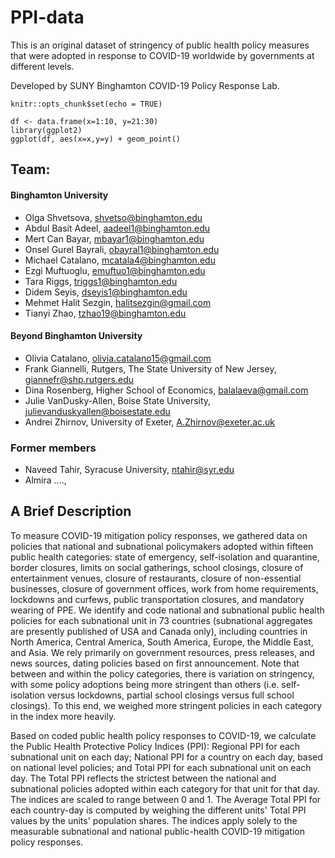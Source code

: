 # PPI-data

This is an original dataset of stringency of public health policy measures that were adopted in response to COVID-19 worldwide by governments at different levels.

Developed by SUNY Binghamton COVID-19 Policy Response Lab.

```{r setup, include=FALSE}
knitr::opts_chunk$set(echo = TRUE)
```
```{r cars, echo=TRUE, include=TRUE }
df <- data.frame(x=1:10, y=21:30)
library(ggplot2)
ggplot(df, aes(x=x,y=y) + geom_point()
```


## Team:

#### Binghamton University
* Olga Shvetsova, shvetso@binghamton.edu
* Abdul Basit Adeel, aadeel1@binghamton.edu
* Mert Can Bayar, mbayar1@binghamton.edu
* Onsel Gurel Bayrali, obayral1@binghamton.edu
* Michael Catalano, mcatala4@binghamton.edu
* Ezgi Muftuoglu, emuftuo1@binghamton.edu
* Tara Riggs, triggs1@binghamton.edu
* Didem Seyis, dseyis1@binghamton.edu 
* Mehmet Halit Sezgin, halitsezgin@gmail.com
* Tianyi Zhao, tzhao19@binghamton.edu

#### Beyond Binghamton University
* Olivia Catalano, olivia.catalano15@gmail.com
* Frank Giannelli, Rutgers, The State University of New Jersey, giannefr@shp.rutgers.edu
* Dina Rosenberg, Higher School of Economics, balalaeva@gmail.com
* Julie VanDusky-Allen, Boise State University, julievanduskyallen@boisestate.edu
* Andrei Zhirnov, University of Exeter, A.Zhirnov@exeter.ac.uk

### Former members
* Naveed Tahir, Syracuse University, ntahir@syr.edu
* Almira ...., 

## A Brief Description

To measure COVID-19 mitigation policy responses, we gathered data on policies that national and subnational policymakers adopted within fifteen public health categories: state of emergency, self-isolation and quarantine, border closures, limits on social gatherings, school closings, closure of entertainment venues, closure of restaurants, closure of non-essential businesses, closure of government offices, work from home requirements, lockdowns and curfews, public transportation closures, and mandatory wearing of PPE. We identify and code national and subnational public health policies for each subnational unit in 73 countries (subnational aggregates are presently published of USA and Canada only), including countries in North America, Central America, South America, Europe, the Middle East, and Asia. We rely primarily on government resources, press releases, and news sources, dating policies based on first announcement. Note that between and within the policy categories, there is variation on stringency, with some policy adoptions being more stringent than others (i.e. self-isolation versus lockdowns, partial school closings versus full school closings). To this end, we weighed more stringent policies in each category in the index more heavily. 

Based on coded public health policy responses to COVID-19, we calculate the Public Health Protective Policy Indices (PPI): Regional PPI for each subnational unit on each day; National PPI for a country on each day, based on national level policies; and Total PPI for each subnational unit on each day. The Total PPI reflects the strictest between the national and subnational policies adopted within each category for that unit for that day. The indices are scaled to range between 0 and 1. The Average Total PPI for each country-day is computed by weighing the different units' Total PPI values by the units' population shares. The indices apply solely to the measurable subnational and national public-health COVID-19 mitigation policy responses.
